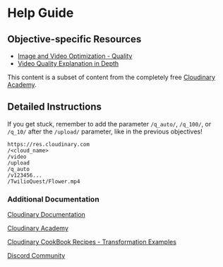 # Help Guide

## Objective-specific Resources
* [Image and Video Optimization - Quality](https://cloudinary.com/documentation/image_optimization#how_to_optimize_image_quality?utm_source=twilio&utm_medium=event&utm_campaign=cloudinary-twilioquest-2021)
* [Video Quality Explanation in Depth](https://cloudinary.com/documentation/video_optimization?utm_source=twilio&utm_medium=event&utm_campaign=cloudinary-twilioquest-2021)

This content is a subset of content from the completely free [Cloudinary Academy](https://training.cloudinary.com?utm_source=twilio&utm_medium=event&utm_campaign=cloudinary-twilioquest-2021). 

## Detailed Instructions

If you get stuck, remember to add the parameter `/q_auto/`, `/q_100/`, or `/q_10/` after the `/upload/` parameter, like in the previous objectives!

```
https://res.cloudinary.com
/<cloud_name>
/video
/upload
/q_auto
/v123456...
/TwilioQuest/Flower.mp4
```




### Additional Documentation

[Cloudinary Documentation](https://cloudinary.com/documentation?utm_source=twilio&utm_medium=event&utm_campaign=cloudinary-twilioquest-2021)

[Cloudinary Academy](https://training.cloudinary.com?utm_source=twilio&utm_medium=event&utm_campaign=cloudinary-twilioquest-2021)

[Cloudinary CookBook Recipes - Transformation Examples](https://cloudinary.com/cookbook?utm_source=twilio&utm_medium=event&utm_campaign=cloudinary-twilioquest-2021)

[Discord Community](https://discord.gg/CCsubwFbvd)